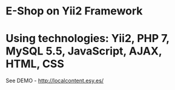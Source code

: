 E-Shop on Yii2 Framework
============================
Using technologies: Yii2, PHP 7, MySQL 5.5, JavaScript, AJAX, HTML, CSS
============================
See DEMO - http://localcontent.esy.es/
